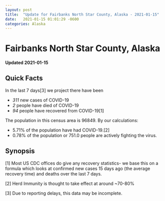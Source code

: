 ```yaml
---
layout: post
title:  "Update for Fairbanks North Star County, Alaska - 2021-01-15"
date:   2021-01-15 01:01:29 -0600
categories: Alaska
---
```


# Fairbanks North Star County, Alaska
#### Updated 2021-01-15

## Quick Facts

In the last 7 days[3] we project there have been
- *311* new cases of COVID-19
- *2* people have died of COVID-19
- *94* people have recovered from COVID-19[1]

The population in this census area is 96849. By our calculations:
- 5.71% of the population have had COVID-19.[2]
- 0.78% of the population or 751.0 people are actively fighting the virus.

## Synopsis




[1] Most US CDC offices do give any recovery statistics- we base this on a formula which looks at confirmed new cases
15 days ago (the average recovery time) and deaths over the last 7 days.

[2] Herd Immunity is thought to take effect at around ~70-80%

[3] Due to reporting delays, this data may be incomplete.
 
    